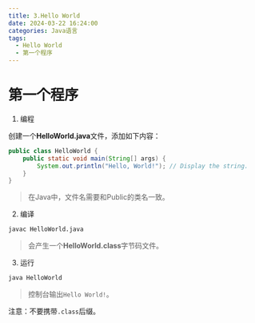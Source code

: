 ```yaml
---
title: 3.Hello World
date: 2024-03-22 16:24:00
categories: Java语言
tags: 
  - Hello World
  - 第一个程序
---
```


# 第一个程序

1. 编程

创建一个**HelloWorld.java**文件，添加如下内容：

```java
public class HelloWorld {
    public static void main(String[] args) {
        System.out.println("Hello, World!"); // Display the string.
    }
}
```

> 在Java中，文件名需要和Public的类名一致。

2. 编译

```bash
javac HelloWorld.java
```

> 会产生一个**HelloWorld.class**字节码文件。

3. 运行

```bash
java HelloWorld
```

> 控制台输出`Hello World!`。

注意：不要携带`.class`后缀。

